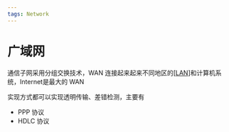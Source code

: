 ```yaml
---
tags: Network
---
```

# 广域网

通信子网采用分组交换技术，WAN 连接起来起来不同地区的[[LAN]]和计算机系统，Internet是最大的 WAN

实现方式都可以实现透明传输、差错检测，主要有

- PPP 协议
- HDLC 协议

[//begin]: # "Autogenerated link references for markdown compatibility"
[LAN]: LAN.md "局域网"
[//end]: # "Autogenerated link references"
